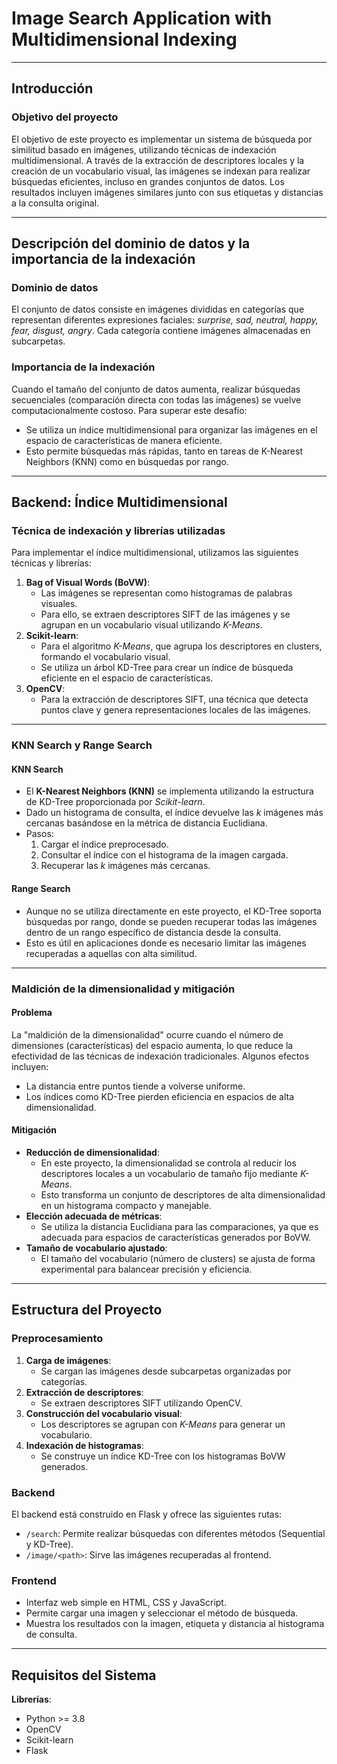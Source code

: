 # Image Search Application with Multidimensional Indexing

---

## **Introducción**

### **Objetivo del proyecto**
El objetivo de este proyecto es implementar un sistema de búsqueda por similitud basado en imágenes, utilizando técnicas de indexación multidimensional. A través de la extracción de descriptores locales y la creación de un vocabulario visual, las imágenes se indexan para realizar búsquedas eficientes, incluso en grandes conjuntos de datos. Los resultados incluyen imágenes similares junto con sus etiquetas y distancias a la consulta original.

---

## **Descripción del dominio de datos y la importancia de la indexación**

### **Dominio de datos**
El conjunto de datos consiste en imágenes divididas en categorías que representan diferentes expresiones faciales: *surprise, sad, neutral, happy, fear, disgust, angry*. Cada categoría contiene imágenes almacenadas en subcarpetas.

### **Importancia de la indexación**
Cuando el tamaño del conjunto de datos aumenta, realizar búsquedas secuenciales (comparación directa con todas las imágenes) se vuelve computacionalmente costoso. Para superar este desafío:
- Se utiliza un índice multidimensional para organizar las imágenes en el espacio de características de manera eficiente.
- Esto permite búsquedas más rápidas, tanto en tareas de K-Nearest Neighbors (KNN) como en búsquedas por rango.

---

## **Backend: Índice Multidimensional**

### **Técnica de indexación y librerías utilizadas**
Para implementar el índice multidimensional, utilizamos las siguientes técnicas y librerías:
1. **Bag of Visual Words (BoVW)**: 
   - Las imágenes se representan como histogramas de palabras visuales.
   - Para ello, se extraen descriptores SIFT de las imágenes y se agrupan en un vocabulario visual utilizando *K-Means*.
2. **Scikit-learn**:
   - Para el algoritmo *K-Means*, que agrupa los descriptores en clusters, formando el vocabulario visual.
   - Se utiliza un árbol KD-Tree para crear un índice de búsqueda eficiente en el espacio de características.
3. **OpenCV**:
   - Para la extracción de descriptores SIFT, una técnica que detecta puntos clave y genera representaciones locales de las imágenes.

---

### **KNN Search y Range Search**
#### **KNN Search**
- El **K-Nearest Neighbors (KNN)** se implementa utilizando la estructura de KD-Tree proporcionada por *Scikit-learn*. 
- Dado un histograma de consulta, el índice devuelve las *k* imágenes más cercanas basándose en la métrica de distancia Euclidiana.
- Pasos:
  1. Cargar el índice preprocesado.
  2. Consultar el índice con el histograma de la imagen cargada.
  3. Recuperar las *k* imágenes más cercanas.

#### **Range Search**
- Aunque no se utiliza directamente en este proyecto, el KD-Tree soporta búsquedas por rango, donde se pueden recuperar todas las imágenes dentro de un rango específico de distancia desde la consulta.
- Esto es útil en aplicaciones donde es necesario limitar las imágenes recuperadas a aquellas con alta similitud.

---

### **Maldición de la dimensionalidad y mitigación**

#### **Problema**
La "maldición de la dimensionalidad" ocurre cuando el número de dimensiones (características) del espacio aumenta, lo que reduce la efectividad de las técnicas de indexación tradicionales. Algunos efectos incluyen:
- La distancia entre puntos tiende a volverse uniforme.
- Los índices como KD-Tree pierden eficiencia en espacios de alta dimensionalidad.

#### **Mitigación**
- **Reducción de dimensionalidad**:
  - En este proyecto, la dimensionalidad se controla al reducir los descriptores locales a un vocabulario de tamaño fijo mediante *K-Means*.
  - Esto transforma un conjunto de descriptores de alta dimensionalidad en un histograma compacto y manejable.
- **Elección adecuada de métricas**:
  - Se utiliza la distancia Euclidiana para las comparaciones, ya que es adecuada para espacios de características generados por BoVW.
- **Tamaño de vocabulario ajustado**:
  - El tamaño del vocabulario (número de clusters) se ajusta de forma experimental para balancear precisión y eficiencia.

---

## **Estructura del Proyecto**

### **Preprocesamiento**
1. **Carga de imágenes**:
   - Se cargan las imágenes desde subcarpetas organizadas por categorías.
2. **Extracción de descriptores**:
   - Se extraen descriptores SIFT utilizando OpenCV.
3. **Construcción del vocabulario visual**:
   - Los descriptores se agrupan con *K-Means* para generar un vocabulario.
4. **Indexación de histogramas**:
   - Se construye un índice KD-Tree con los histogramas BoVW generados.

### **Backend**
El backend está construido en Flask y ofrece las siguientes rutas:
- `/search`: Permite realizar búsquedas con diferentes métodos (Sequential y KD-Tree).
- `/image/<path>`: Sirve las imágenes recuperadas al frontend.

### **Frontend**
- Interfaz web simple en HTML, CSS y JavaScript.
- Permite cargar una imagen y seleccionar el método de búsqueda.
- Muestra los resultados con la imagen, etiqueta y distancia al histograma de consulta.

---

## **Requisitos del Sistema**
**Librerías**:
   - Python >= 3.8
   - OpenCV
   - Scikit-learn
   - Flask
